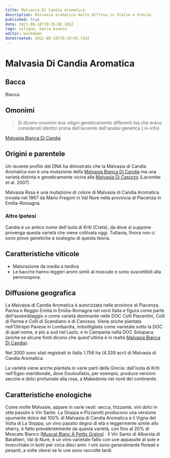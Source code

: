 ```yaml
---
title: Malvasia Di Candia Aromatica
description: Malvasia aromatica molto diffusa in Italia e Grecia.
published: true
date: 2021-08-18T19:26:02.201Z
tags: vitigno, bacca bianca
editor: markdown
dateCreated: 2021-08-18T19:19:05.743Z
---
```


# Malvasia Di Candia Aromatica

## Bacca
Bianca

## Omonimi
> Si dicono omonimi due vitigni geneticamente differenti ma che erano considerati identici prima dell'avvento dell'analisi genetica
{.is-info}

[Malvasia Bianca Di Candia](/vitigni/Italia/bacca-bianca/malvasia-bianca-di-candia)


## Origini e parentele
Un recente profilo del DNA ha dimostrato che la Malvasia di Candia Aromatica non è una mutazione della [Malvasia Bianca Di Candia](/vitigni/Italia/bacca-bianca/malvasia-bianca-di-candia) ma una varietà distinta e geneticamente vicina alla [Malvasia Di Casorzo](/vitigni/Italia/bacca-bianca/malvasia-di-casorzo) (Lacombe et al. 2007).

Malvasia Rosa è una mutazione di colore di Malvasia di Candia Aromatica trovata nel 1967 da Mario Fregoni in Val Nure nella provincia di Piacenza in Emilia-Romagna.

### Altre Ipotesi

Candia è un antico nome dell'isola di Kríti (Creta), da dove si suppone provenga questa varietà che viene coltivata oggi. Tuttavia, finora non ci sono prove genetiche a sostegno di questa teoria.

## Caratteristiche viticole

- Maturazione da media a tardiva 
- Le bacche hanno leggeri aromi simili al moscato e sono suscettibili alla peronospora.

## Diffusione geografica
La Malvasia di Candia Aromatica è autorizzata nelle province di Piacenza, Parma e Reggio Emilia in Emilia-Romagna nel nord Italia e figura come parte dell'assemblaggio o come varietà dominante nelle DOC Colli Piacentini, Colli di Parma e Colli di Scandiano e di Canossa. Viene anche piantata nell'Oltrepò Pavese in Lombardia, imbottigliata come varietale sotto la DOC di quel nome, e più a sud nel Lazio, e in Campania nella DOC Solopaca (anche se alcune fonti dicono che quest'ultima è in realtà [Malvasia Bianca Di Candia](/vitigni/Italia/bacca-bianca/malvasia-bianca-di-candia)).

Nel 2000 sono stati registrati in Italia 1.756 ha (4.339 acri) di Malvasia di Candia Aromatica.

La varietà viene anche piantata in varie parti della Grecia: dall'isola di Kríti nell'Egeo meridionale, dove Douloufakis, per esempio, produce versioni secche e dolci profumate alla rosa, a Makedonía nel nord del continente.

## Caratteristiche enologiche

Come molte Malvasie, appare in varie vesti: secca, frizzante, vini dolci in stile passito e Vin Santo. La Stoppa e Pizzarotti producono una versione spumante dolce dal 100% di Malvasia di Candia Aromatica e il Vigna del Volta di La Stoppa, un vino passito degno di età e leggermente simile allo sherry, è fatto prevalentemente da questa varietà, con fino al 20% di Moscato Bianco ([Muscat Blanc À Petits Grains](/vitigni/Francia/bacca-bianca/muscat-blanc-a-petit-grains)) . Il Vin Santo di Albarola di Barattieri, Val di Nure, è un vino varietale fatto con uve appassite al sole e invecchiato in botti per circa dieci anni. I vini sono generalmente floreali e pesanti, a volte oleosi se le uve sono raccolte tardi.